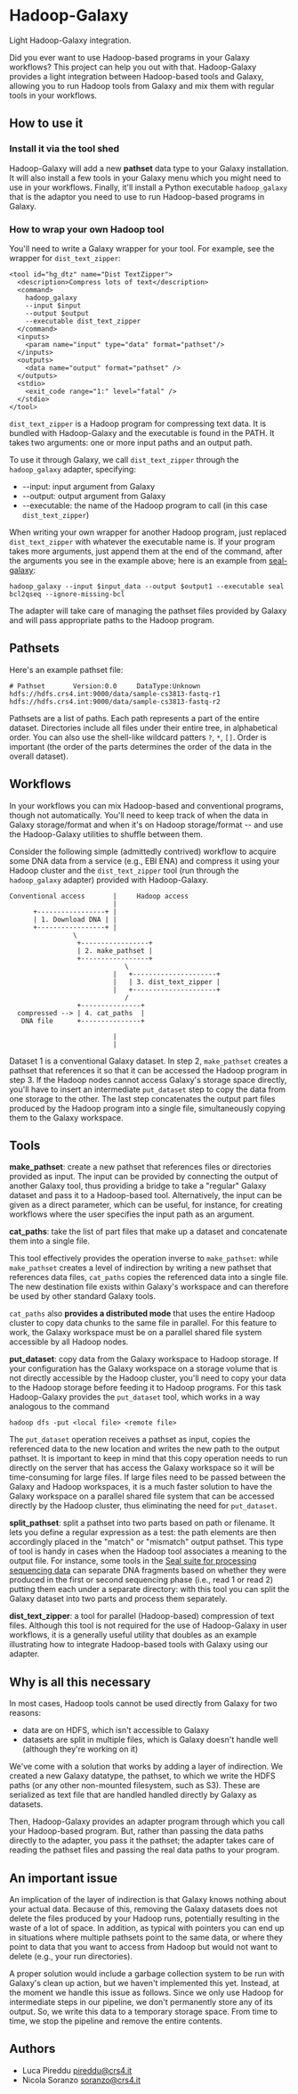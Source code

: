 Hadoop-Galaxy
=============

Light Hadoop-Galaxy integration.



Did you ever want to use Hadoop-based programs in your Galaxy workflows?  This
project can help you out with that.  Hadoop-Galaxy provides a light integration
between Hadoop-based tools and Galaxy, allowing you to run Hadoop tools from
Galaxy and mix them with regular tools in your workflows.


How to use it
-----------------

### Install it via the tool shed


Hadoop-Galaxy will add a new **pathset** data type to your Galaxy installation.
It will also install a few tools in your Galaxy menu which you might need to use in your
workflows.  Finally, it'll install a Python executable `hadoop_galaxy` that is
the adaptor you need to use to run Hadoop-based programs in Galaxy.


### How to wrap your own Hadoop tool

You'll need to write a Galaxy wrapper for your tool.  For example, see the
wrapper for `dist_text_zipper`:


    <tool id="hg_dtz" name="Dist TextZipper">
      <description>Compress lots of text</description>
      <command>
        hadoop_galaxy
        --input $input
        --output $output
        --executable dist_text_zipper
      </command>
      <inputs>
        <param name="input" type="data" format="pathset"/>
      </inputs>
      <outputs>
        <data name="output" format="pathset" />
      </outputs>
      <stdio>
        <exit_code range="1:" level="fatal" />
      </stdio>
    </tool>

`dist_text_zipper` is a Hadoop program for compressing text data.  It is
bundled with Hadoop-Galaxy and the executable is found in the PATH.  It takes
two arguments:  one or more input paths and an output path.

To use it through Galaxy, we call `dist_text_zipper` through the
`hadoop_galaxy` adapter, specifying:

* --input: input argument from Galaxy
* --output: output argument from Galaxy
* --executable: the name of the Hadoop program to call (in this case
  `dist_text_zipper`)

When writing your own wrapper for another Hadoop program, just replaced
`dist_text_zipper` with whatever the executable name is.  If your program
takes more arguments, just append them at the end of the command, after the
arguments you see in the example above; here is an example from
[seal-galaxy](https://github.com/crs4/seal-galaxy/blob/master/seal/bcl2qseq.xml>):

    hadoop_galaxy --input $input_data --output $output1 --executable seal bcl2qseq --ignore-missing-bcl
    
The adapter will take care of managing the pathset files provided by Galaxy and
will pass appropriate paths to the Hadoop program.


Pathsets
-------------

Here's an example pathset file:

    # Pathset       Version:0.0     DataType:Unknown
    hdfs://hdfs.crs4.int:9000/data/sample-cs3813-fastq-r1
    hdfs://hdfs.crs4.int:9000/data/sample-cs3813-fastq-r2

Pathsets are a list of paths.  Each path represents a part of the entire
dataset.  Directories include all files under their entire tree, in alphabetical
order.  You can also use the shell-like wildcard patters `?`, `*`, `[]`.
Order is important (the order of the parts determines the order of the
data in the overall dataset).


Workflows
--------------

In your workflows you can mix Hadoop-based and conventional programs, though not
automatically.  You'll need to keep track of when the data in Galaxy
storage/format and when it's on Hadoop storage/format -- and use the
Hadoop-Galaxy utilities to shuffle between them.

Consider the following simple (admittedly contrived) workflow to acquire some
DNA data from a service (e.g., EBI ENA) and compress it using your Hadoop
cluster and the `dist_text_zipper` tool (run through the `hadoop_galaxy`
adapter) provided with Hadoop-Galaxy.


    Conventional access       |     Hadoop access
                              |
          +-----------------+ |
          | 1. Download DNA | |
          +-----------------+ |
                    \          
                     +-----------------+
                     | 2. make_pathset |
                     +-----------------+
                                 \
                              |   +---------------------+
                              |   | 3. dist_text_zipper |
                              |   +---------------------+
                                 /
                     +---------------+
      compressed --> | 4. cat_paths  |
       DNA file      +---------------+

                              |
                              |


Dataset 1 is a conventional Galaxy dataset. In step 2, `make_pathset` creates a
pathset that references it so that it can be accessed the Hadoop program in step 3.
If the Hadoop nodes cannot access Galaxy's storage space directly, you'll have
to insert an intermediate `put_dataset` step to copy the data from one storage
to the other.  The last step concatenates the output part files produced by the
Hadoop program into a single file, simultaneously copying them to the
Galaxy workspace.


Tools
-----------


**make\_pathset**:  create a new pathset that references files or directories
provided as input.  The input can be provided by connecting the output of
another Galaxy tool, thus providing a bridge to take a "regular" Galaxy dataset
and pass it to a Hadoop-based tool.  Alternatively, the input can be given as a
direct parameter, which can be useful, for instance, for creating workflows
where the user specifies the input path as an argument.

**cat\_paths**: take the list of part files that make up a dataset and
concatenate them into a single file.

This tool effectively provides the operation inverse to `make_pathset`: while
`make_pathset` creates a level of indirection by writing a new pathset that
references data files, `cat_paths` copies the referenced data into a single
file.  The new destination file exists within Galaxy's workspace and can
therefore be used by other standard Galaxy tools.

`cat_paths` also **provides a distributed mode** that uses the entire Hadoop
cluster to copy data chunks to the same file in parallel.  For this feature to
work, the Galaxy workspace must be on a parallel shared file system accessible
by all Hadoop nodes. 


**put\_dataset**: copy data from the Galaxy workspace to Hadoop storage.  If your
configuration has the Galaxy workspace on a storage volume that is not directly
accessible by the Hadoop cluster, you'll need to copy your data to the Hadoop
storage before feeding it to Hadoop programs. For this task Hadoop-Galaxy
provides the `put_dataset` tool, which works in a way analogous to the command

    hadoop dfs -put <local file> <remote file>

The `put_dataset` operation receives a pathset as input, copies the referenced
data to the new location and writes the new path to the output pathset.  It is
important to keep in mind that this copy operation needs to run directly on the
server that has access the Galaxy workspace so it will be time-consuming for
large files.  If large files need to be passed between the Galaxy and Hadoop
workspaces, it is a much faster solution to have the Galaxy workspace on a
parallel shared file system that can be accessed directly by the Hadoop cluster,
thus eliminating the need for `put_dataset`.


**split\_pathset**: split a pathset into two parts based on path or filename.  It
lets you define a regular expression as a test: the path elements are then
accordingly placed in the "match" or "mismatch" output pathset.  This type of
tool is handy in cases when the Hadoop tool associates a meaning to the output
file. For instance, some tools in the [Seal suite for processing sequencing
data](https://github.com/crs4/seal) can separate DNA fragments based on whether
they were produced in the first or second sequencing phase (i.e., read 1 or read
2) putting them each under a separate directory: with this tool you can split
the Galaxy dataset into two parts and process them separately.


**dist\_text\_zipper**: a tool for parallel (Hadoop-based) compression of text
files.  Although this tool is not required for the use of Hadoop-Galaxy in user
workflows, it is a generally useful utility that doubles as an example
illustrating how to integrate Hadoop-based tools with Galaxy using our adapter.



Why is all this necessary
---------------------------

In most cases, Hadoop tools cannot be used directly from Galaxy for two reasons:

  * data are on HDFS, which isn't accessible to Galaxy
  * datasets are split in multiple files, which is Galaxy doesn't handle well
    (although they're working on it)

We've come with a solution that works by adding a layer of
indirection.  We created a new Galaxy datatype, the pathset, to which we write
the HDFS paths (or any other non-mounted filesystem, such as S3).  These are
serialized as text file that are handled handled directly by Galaxy as datasets.

Then, Hadoop-Galaxy provides an adapter program through which you call your Hadoop-based
program.  But, rather than passing the data paths directly to the adapter, you
pass it the pathset; the adapter takes care of reading the pathset files and
passing the real data paths to your program.



An important issue
-----------------------

An implication of the layer of indirection is that Galaxy knows nothing about
your actual data. Because of this, removing the Galaxy datasets does not delete
the files produced by your Hadoop runs, potentially resulting in the waste of a
lot of space.  In addition, as typical with pointers you can end up in
situations where multiple pathsets point to the same data, or where they point
to data that you want to access from Hadoop but would not want to delete (e.g.,
your run directories).

A proper solution would include a garbage collection system to be run with
Galaxy's clean up action, but we haven't implemented this yet.  Instead, at the
moment we handle this issue as follows.  Since we only use Hadoop for
intermediate steps in our pipeline, we don't permanently store any of its
output.  So, we write this data to a temporary storage space.  From time to
time, we stop the pipeline and remove the entire contents.


Authors
-------------

* Luca Pireddu <pireddu@crs4.it>
* Nicola Soranzo <soranzo@crs4.it>
